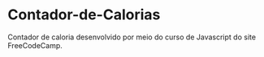 # Contador-de-Calorias
 Contador de caloria desenvolvido por meio do curso de Javascript do site FreeCodeCamp.
